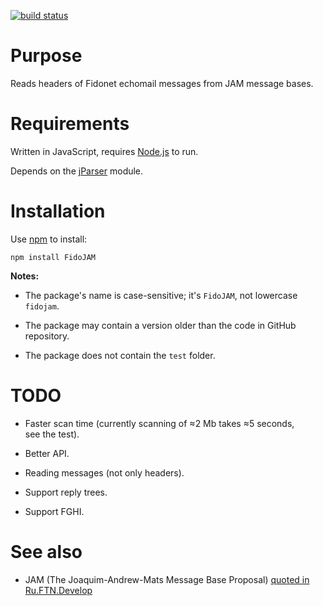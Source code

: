 [![build status](https://secure.travis-ci.org/Mithgol/node-fidonet-jam.png)](http://travis-ci.org/Mithgol/node-fidonet-jam)
# Purpose

Reads headers of Fidonet echomail messages from JAM message bases.

# Requirements

Written in JavaScript, requires [Node.js](http://nodejs.org/) to run.

Depends on the [jParser](https://github.com/vjeux/jParser) module.

# Installation

Use [npm](http://npmjs.org/) to install:

```
npm install FidoJAM
```

**Notes:**

* The package's name is case-sensitive; it's `FidoJAM`, not lowercase `fidojam`.

* The package may contain a version older than the code in GitHub repository.

* The package does not contain the `test` folder.

# TODO

* Faster scan time (currently scanning of ≈2 Mb takes ≈5 seconds, see the test).

* Better API.

* Reading messages (not only headers).

* Support reply trees.

* Support FGHI.

# See also

* JAM (The Joaquim-Andrew-Mats Message Base Proposal) [quoted in Ru.FTN.Develop](http://groups.google.com/group/fido7.ru.ftn.develop/msg/e2f5486f80394418)